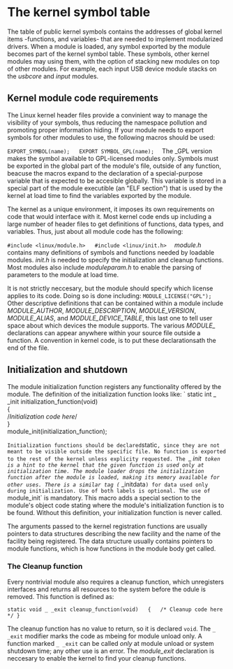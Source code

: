 # The kernel symbol table

The table of public kernel symbols contains the addresses of global kernel items -functions, and variables- that are needed to implement modularized drivers. When a module is loaded, any symbol exported by the module becomes part of the kernel symbol table. These symbols, other kernel modules may using them, with the option of stacking new modules on top of other modules. For example, each input USB device module stacks on the *usbcore* and *input* modules.

## Kernel module code requirements

The Linux kernel header files provide a convinient way to manage the visibility of your symbols, thus reducing the namespace pollution and promoting proper information hiding. If your module needs to export symbols for other modules to use, the following macros should be used:

`
EXPORT_SYMBOL(name);  
EXPORT SYMBOL_GPL(name);  
`
The \_GPL version makes the symbol available to GPL-licensed modules only. Symbols must be exported in the global part of the module's file, outside of any function, beacuse the macros expand to the declaration of a special-purpose variable that is expected to be accesible globally. This variable is stored in a special part of the module executible (an "ELF section") that is used by the kernel at load time to find the variables exported by the module.

The kernel as a unique environment, it imposes its own requirements on code that would interface with it. Most kernel code ends up including a large number of header files to get definitions of functions, data types, and variables. Thus, just about all module code has the following:

`
#include <linux/module.h>  
#include <linux/init.h>  
` 
*module.h* contains many definitions of symbols and functions needed by loadable modules. *init.h* is needed to specify the initialization and cleanup functions. Most modules also include *moduleparam.h* to enable the parsing of parameters to the module at load time.

It is not strictly neccesary, but the module should specify which license applies to its code. Doing so is done including:
`
MODULE_LICENSE("GPL");
`
Other descriptive definitions that can be contained within a module include *MODULE_AUTHOR*, *MODULE_DESCRIPTION*, *MODULE_VERSION*, *MODULE_ALIAS*, and *MODULE_DEVICE_TABLE*, this last one to tell user space about which devices the module supports.
The various *MODULE_* declarations can appear anywhere within your source file outside a function. A convention in kernel code, is to put these declarationsath the end of the file.

## Initialization and shutdown
The module initialization function registers any functionality offered by the module. The definition of the initialization function looks like:
`
static int _ _init initialization_function(void)  
{  
    /*Initialization code here*/  
}  
module_init(initialization_function);  

`
Initialization functions should be declared `static`, since they are not meant to be visible outside the specific file. No function is exported to the rest of the kernel unless explicity requested. The `_ _init` token is a hint to the kernel that the given function is used only at initialization time. The module loader drops the initialization function after the module is loaded, making its memory available for other uses. There is a similar tag (`_ _initdata`) for data used only during initialization. Use of both labels is optional.
The use of `module_init` is mandatory. This macro adds a special section to the module's object code stating where the module's initialization function is to be found. Without this definition, your initialization function is never called.

The arguments passed to the kernel registration functions are usually pointers to data structures describing the new facility and the name of the facility being registered. The data structure usually contains pointers to module functions, which is how functions in the module body get called.

### The Cleanup function
Every nontrivial module also requires a cleanup function, which unregisters interfaces and returns all resources to the system before the odule is removed. This function is defined as:

`
static void _ _exit cleanup_function(void)  
{  
    /* Cleanup code here */
}  
`

The cleanup function has no value to return, so it is declared `void`. The `_ _exit` modifier marks the code as mbeing for module unload only. A function marked `_ _exit` can be called *only* at module unload or system shutdown time; any other use is an error. The *module_exit* declaration is neccesary to enable the kernel to find your cleanup functions.

